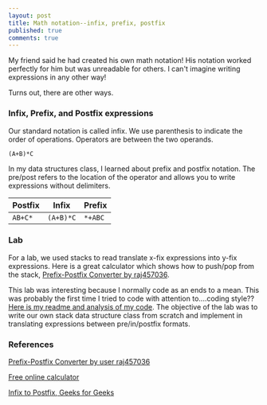 ```yaml
---
layout: post
title: Math notation--infix, prefix, postfix
published: true
comments: true
---
```


My friend said he had created his own math notation! His notation worked perfectly for him but was unreadable for others. I can't imagine writing expressions in any other way!

Turns out, there are other ways.

### Infix, Prefix, and Postfix expressions
Our standard notation is called infix. We use parenthesis to indicate the order of operations. Operators are between the two operands.

```(A+B)*C```

In my data structures class, I learned about prefix and postfix notation. The pre/post refers to the location of the operator and allows you to write expressions without delimiters.

| Postfix     | Infix       |  Prefix     |
| ----------- | ----------- | ----------- |
| ```AB+C*```       | ```(A+B)*C```   | ```*+ABC```       |

### Lab
For a lab, we used stacks to read translate x-fix expressions into y-fix expressions. Here is a great calculator which shows how to push/pop from the stack, [Prefix-Postfix Converter by raj457036](https://raj457036.github.io/Simple-Tools/prefixAndPostfixConvertor.html).

This lab was interesting because I normally code as an ends to a mean. This was probably the first time I tried to code with attention to....coding style?? [Here is my readme and analysis of my code](https://adaptive-market-2e2.notion.site/Lab-1-4f29903228f84310a218fe68fed32818). The objective of the lab was to write our own stack data structure class from scratch and implement in translating expressions between pre/in/postfix formats.


### References
[Prefix-Postfix Converter by user raj457036](https://raj457036.github.io/Simple-Tools/prefixAndPostfixConvertor.html)

[Free online calculator](https://www.free-online-calculator-use.com/infix-to-postfix-converter.html)

[Infix to Postfix, Geeks for Geeks](https://www.geeksforgeeks.org/convert-infix-expression-to-postfix-expression/)
